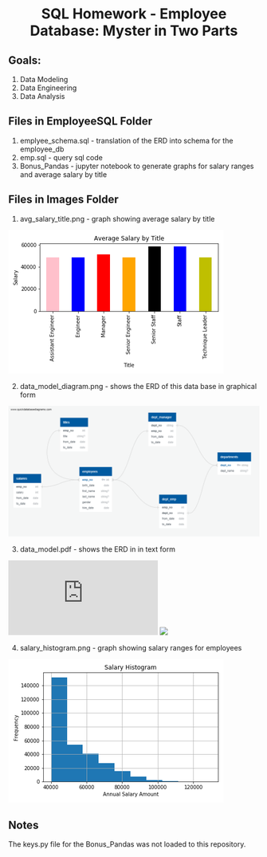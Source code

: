 # <div align="center">**SQL Homework - Employee Database: Myster in Two Parts**<div>

## Goals:
1. Data Modeling
2. Data Engineering
3. Data Analysis

## Files in EmployeeSQL Folder

1. emplyee_schema.sql - translation of the ERD into schema for the employee_db
2. emp.sql - query sql code
3. Bonus_Pandas - jupyter notebook to generate graphs for salary ranges and average salary by title

## Files in Images Folder

1. avg_salary_title.png - graph showing average salary by title

![alt text](https://github.com/RADettmer/sql-challenge/blob/master/Images/avg_salary_title.png)

2. data_model_diagram.png - shows the ERD of this data base in graphical form

![alt text](https://github.com/RADettmer/sql-challenge/blob/master/Images/data_model_diagram.png)

3. data_model.pdf - shows the ERD in in text form

![ERD](https://github.com/RADettmer/sql-challenge/blob/master/Images/data_model.pdf)
<image src="https://github.com/RADettmer/sql-challenge/blob/master/Images/data_model.pdf"/>

4. salary_histogram.png - graph showing salary ranges for employees

![alt text](https://github.com/RADettmer/sql-challenge/blob/master/Images/salary_histogram.png)

## Notes
<p> The keys.py file for the Bonus_Pandas was not loaded to this repository. </p>
